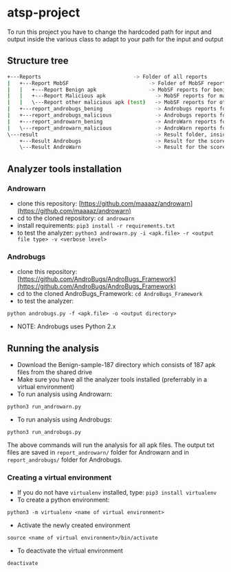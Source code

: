 # atsp-project
To run this project you have to change the hardcoded path for input and output inside the various class to adapt to your path for the input and output

## Structure tree
``` bash
+---Reports		                         -> Folder of all reports
|   +---Report MobSF		                  -> Folder of MobSF reports 
|   |   +---Report Benign apk		          -> MobSF reports for bening apk dataset
|   |   +---Report Malicious apk		        -> MobSF reports for malicious apk dataset 
|   |   \---Report other malicious apk (test)	-> MobSF reports for other malicious apk
|   +---report_androbugs_bening		            -> Androbugs reports for bening apk dataset
|   +---report_androbugs_malicious		        -> Androbugs reports for malicious apk dataset 
|   +---report_androwarn_bening		            -> AndroWarn reports for bening apk dataset
|   \---report_androwarn_malicious		        -> AndroWarn reports for malicious apk dataset 
\---result		                                -> Result folder, inside the result of the combined scores for the apks
    +---Result Androbugs		                -> Result for the scores of Androbugs
    \---Result AndroWarn		                -> Result for the scores of AndroWarn
```
## Analyzer tools installation

### Androwarn
* clone this repository: [https://github.com/maaaaz/androwarn](https://github.com/maaaaz/androwarn)
* cd to the cloned repository: `cd androwarn`
* install requirements: `pip3 install -r requirements.txt`
* to test the analyzer:
```python3 androwarn.py -i <apk.file> -r <output file type> -v <verbose level> ```

### Androbugs
* clone this repository: [https://github.com/AndroBugs/AndroBugs_Framework](https://github.com/AndroBugs/AndroBugs_Framework)
* cd to the cloned AndroBugs_Framework: `cd AndroBugs_Framework`
* to test the analyzer:
```
python androbugs.py -f <apk.file> -o <output directory>
```
* NOTE: Androbugs uses Python 2.x

## Running the analysis
* Download the Benign-sample-187 directory which consists of 187 apk files from the shared drive
* Make sure you have all the analyzer tools installed (preferrably in a virtual environment)
* To run analysis using Androwarn:
```
python3 run_androwarn.py
```
* To run analysis using Androbugs:
```
python3 run_androbugs.py
```

The above commands will run the analysis for all apk files. The output txt files are saved in `report_androwarn/` folder for Androwarn and in `report_androbugs/` folder for Androbugs.

### Creating a virtual environment
* If you do not have `virtualenv` installed, type: `pip3 install virtualenv`
* To create a python environment:
```
python3 -m virtualenv <name of virtual environment>
```
* Activate the newly created environment
```
source <name of virtual environment>/bin/activate
```
* To deactivate the virtual environment
```
deactivate
```

